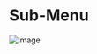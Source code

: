 # Sub-Menu

![image](https://user-images.githubusercontent.com/107784718/184523325-c458e388-de19-4c89-9cbe-fbacf09f7bd6.png)
